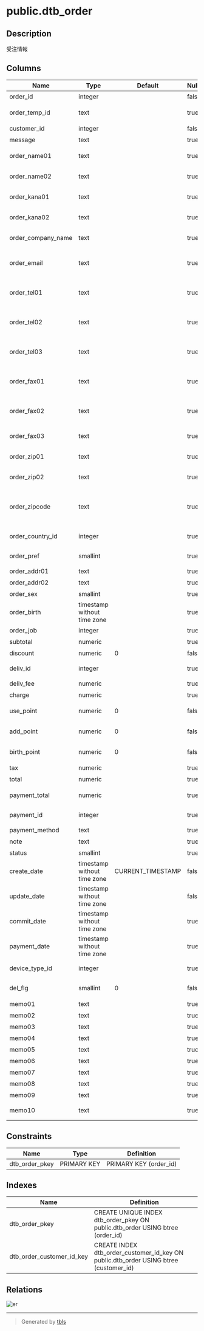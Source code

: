# public.dtb_order

## Description

受注情報

## Columns

| Name | Type | Default | Nullable | Children | Parents | Comment |
| ---- | ---- | ------- | -------- | -------- | ------- | ------- |
| order_id | integer |  | false |  |  | 受注ID |
| order_temp_id | text |  | true |  |  | 受注一時情報ID |
| customer_id | integer |  | false |  |  | 顧客ID |
| message | text |  | true |  |  | 要望等 |
| order_name01 | text |  | true |  |  | 顧客名(姓) |
| order_name02 | text |  | true |  |  | 顧客名(名) |
| order_kana01 | text |  | true |  |  | 顧客カナ(姓) |
| order_kana02 | text |  | true |  |  | 顧客カナ(名) |
| order_company_name | text |  | true |  |  | 【2.13】会社名 |
| order_email | text |  | true |  |  | 顧客メールアドレス |
| order_tel01 | text |  | true |  |  | 顧客電話番号(市外局番) |
| order_tel02 | text |  | true |  |  | 顧客電話番号(市内局番) |
| order_tel03 | text |  | true |  |  | 顧客電話番号(局番) |
| order_fax01 | text |  | true |  |  | 顧客FAX(市外局番) |
| order_fax02 | text |  | true |  |  | 顧客FAX(市内局番) |
| order_fax03 | text |  | true |  |  | 顧客FAX(局番) |
| order_zip01 | text |  | true |  |  | 顧客郵便番号(4桁) |
| order_zip02 | text |  | true |  |  | 顧客郵便番号(3桁) |
| order_zipcode | text |  | true |  |  | 【2.13】顧客郵便番号(海外対応) |
| order_country_id | integer |  | true |  |  | 【2.13】顧客国ID |
| order_pref | smallint |  | true |  |  | 都道府県ID |
| order_addr01 | text |  | true |  |  | 顧客住所1 |
| order_addr02 | text |  | true |  |  | 顧客住所2 |
| order_sex | smallint |  | true |  |  | 顧客性別 |
| order_birth | timestamp without time zone |  | true |  |  | 顧客生年月日 |
| order_job | integer |  | true |  |  | 顧客職業 |
| subtotal | numeric |  | true |  |  | 小計 |
| discount | numeric | 0 | false |  |  | 値引き |
| deliv_id | integer |  | true |  |  | 配送業者ID |
| deliv_fee | numeric |  | true |  |  | 送料 |
| charge | numeric |  | true |  |  | 手数料 |
| use_point | numeric | 0 | false |  |  | 使用ポイント |
| add_point | numeric | 0 | false |  |  | 加算ポイント |
| birth_point | numeric | 0 | false |  |  | お誕生日ポイント |
| tax | numeric |  | true |  |  | 税金 |
| total | numeric |  | true |  |  | 合計 |
| payment_total | numeric |  | true |  |  | 支払い合計 |
| payment_id | integer |  | true |  |  | 支払方法ID |
| payment_method | text |  | true |  |  | 支払方法 |
| note | text |  | true |  |  | 備考 |
| status | smallint |  | true |  |  | 受注状態 |
| create_date | timestamp without time zone | CURRENT_TIMESTAMP | false |  |  | 作成日時 |
| update_date | timestamp without time zone |  | false |  |  | 更新日時 |
| commit_date | timestamp without time zone |  | true |  |  | 発送済み日時 |
| payment_date | timestamp without time zone |  | true |  |  | 入金日時 |
| device_type_id | integer |  | true |  |  | 端末種別ID |
| del_flg | smallint | 0 | false |  |  | 削除フラグ |
| memo01 | text |  | true |  |  | 汎用項目1 |
| memo02 | text |  | true |  |  | 汎用項目2 |
| memo03 | text |  | true |  |  | 汎用項目3 |
| memo04 | text |  | true |  |  | 汎用項目4 |
| memo05 | text |  | true |  |  | 汎用項目5 |
| memo06 | text |  | true |  |  | 汎用項目6 |
| memo07 | text |  | true |  |  | 汎用項目7 |
| memo08 | text |  | true |  |  | 汎用項目8 |
| memo09 | text |  | true |  |  | 汎用項目9 |
| memo10 | text |  | true |  |  | 汎用項目10 |

## Constraints

| Name | Type | Definition |
| ---- | ---- | ---------- |
| dtb_order_pkey | PRIMARY KEY | PRIMARY KEY (order_id) |

## Indexes

| Name | Definition |
| ---- | ---------- |
| dtb_order_pkey | CREATE UNIQUE INDEX dtb_order_pkey ON public.dtb_order USING btree (order_id) |
| dtb_order_customer_id_key | CREATE INDEX dtb_order_customer_id_key ON public.dtb_order USING btree (customer_id) |

## Relations

![er](public.dtb_order.svg)

---

> Generated by [tbls](https://github.com/k1LoW/tbls)

